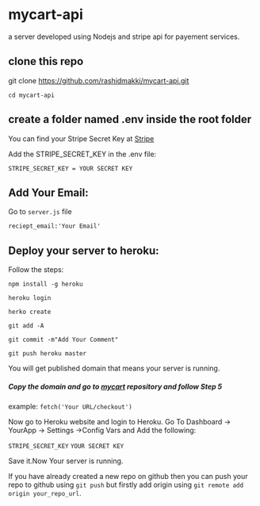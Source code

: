 # mycart-api
a server developed using Nodejs and stripe api for payement services.

## clone this repo
  
  git clone https://github.com/rashidmakki/mycart-api.git
  
  `cd mycart-api`
  
## create a folder named .env inside the root folder
You can find your Stripe Secret Key at [Stripe](https://www.stripe.com/)

Add the STRIPE_SECRET_KEY in the .env file:

`STRIPE_SECRET_KEY = YOUR SECRET KEY`

## Add Your Email:
Go to `server.js` file

`reciept_email:'Your Email'`

## Deploy your server to heroku:
Follow the steps:

`npm install -g heroku`

`heroku login`

`herko create`

`git add -A`

`git commit -m"Add Your Comment"`

`git push heroku master`

You will get published domain that means your server is running.
##### Copy the domain and go to [mycart](https://github.com/rashidmakki/mycart.git) repository and follow Step 5 
example: `fetch('Your URL/checkout')`

Now go to Heroku website and login to Heroku.
Go To Dashboard -> YourApp -> Settings ->Config Vars and Add the following:

  `STRIPE_SECRET_KEY`   `YOUR SECRET KEY`
  
Save it.Now Your server is running.

If you have already created a new repo on github then you can push your repo to github using `git push` but firstly add origin using `git remote add origin your_repo_url`.
